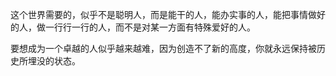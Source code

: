 
这个世界需要的，似乎不是聪明人，而是能干的人，能办实事的人，能把事情做好的人，做一行行一行的人，而不是对某一方面有特殊爱好的人。

要想成为一个卓越的人似乎越来越难，因为创造不了新的高度，你就永远保持被历史所埋没的状态。